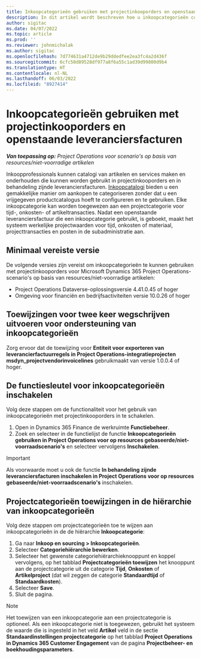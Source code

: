 ```yaml
---
title: Inkoopcategorieën gebruiken met projectinkooporders en openstaande leveranciersfacturen
description: In dit artikel wordt beschreven hoe u inkoopcategorieën configureert die kunnen worden gebruikt met projectinkooporders en openstaande leveranciersfacturen.
author: sigitac
ms.date: 04/07/2022
ms.topic: article
ms.prod: ''
ms.reviewer: johnmichalak
ms.author: sigitac
ms.openlocfilehash: 7d774631a4712de9b29ddedfee2ea3fc4a2d436f
ms.sourcegitcommit: 6cfc50d89528df977a8f6a55c1ad39d99800d9b4
ms.translationtype: HT
ms.contentlocale: nl-NL
ms.lasthandoff: 06/03/2022
ms.locfileid: "8927414"
---
```

# <a name="use-procurement-categories-with-project-purchase-orders-and-pending-vendor-invoices"></a>Inkoopcategorieën gebruiken met projectinkooporders en openstaande leveranciersfacturen

_**Van toepassing op:** Project Operations voor scenario's op basis van resources/niet-voorradige artikelen_

Inkoopprofessionals kunnen catalogi van artikelen en services maken en onderhouden die kunnen worden gebruikt in projectinkooporders en in behandeling zijnde leveranciersfacturen. [Inkoopcatalogi](/dynamics365/supply-chain/procurement/procurement-catalogs) bieden u een gemakkelijke manier om aankopen te categoriseren zonder dat u een vrijgegeven productcatalogus hoeft te configureren en te gebruiken. Elke inkoopcategorie kan worden toegewezen aan een projectcategorie voor tijd-, onkosten- of artikeltransacties. Nadat een openstaande leveranciersfactuur die een inkoopcategorie gebruikt, is geboekt, maakt het systeem werkelijke projectwaarden voor tijd, onkosten of materiaal, projecttransacties en posten in de subadministratie aan.

## <a name="minimum-version-requirements"></a>Minimaal vereiste versie

De volgende versies zijn vereist om inkoopcategorieën te kunnen gebruiken met projectinkooporders voor Microsoft Dynamics 365 Project Operations-scenario's op basis van resources/niet-voorradige artikelen:

- Project Operations Dataverse-oplossingsversie 4.41.0.45 of hoger
- Omgeving voor financiën en bedrijfsactiviteiten versie 10.0.26 of hoger

## <a name="run-dual-write-maps-for-procurement-category-support"></a>Toewijzingen voor twee keer wegschrijven uitvoeren voor ondersteuning van inkoopcategorieën

Zorg ervoor dat de toewijzing voor **Entiteit voor exporteren van leverancierfactuurregels in Project Operations-integratieprojecten msdyn\_projectvendorinvoicelines** gebruikmaakt van versie 1.0.0.4 of hoger.

## <a name="enable-the-feature-key-for-procurement-categories"></a>De functiesleutel voor inkoopcategorieën inschakelen

Volg deze stappen om de functionaliteit voor het gebruik van inkoopcategorieën met projectinkooporders in te schakelen.

1. Open in Dynamics 365 Finance de werkruimte **Functiebeheer**.
1. Zoek en selecteer in de functielijst de functie **Inkoopcategorieën gebruiken in Project Operations voor op resources gebaseerde/niet-voorraadscenario's** en selecteer vervolgens **Inschakelen**.

> [!IMPORTANT]
> Als voorwaarde moet u ook de functie **In behandeling zijnde leveranciersfacturen inschakelen in Project Operations voor op resources gebaseerde/niet-voorraadscenario's** inschakelen.

## <a name="map-project-categories-in-the-procurement-category-hierarchy"></a>Projectcategorieën toewijzingen in de hiërarchie van inkoopcategorieën

Volg deze stappen om projectcategorieën toe te wijzen aan inkoopcategorieën in de de hiërarchie **Inkoopcategorie**:

1. Ga naar **Inkoop en sourcing \> Inkoopcategorieën**.
1. Selecteer **Categoriehiërarchie bewerken**.
1. Selecteer het gewenste categoriehiërarchieknooppunt en koppel vervolgens, op het tabblad **Projectcategorieën toewijzen** het knooppunt aan de projectcategorie uit de categorie **Tijd**, **Onkosten** of **Artikelproject** (dat wil zeggen de categorie **Standaardtijd** of **Standaardkosten**).
1. Selecteer **Save**.
1. Sluit de pagina.

> [!NOTE]
> Het toewijzen van een inkoopcategorie aan een projectcategorie is optioneel. Als een inkoopcategorie niet is toegewezen, gebruikt het systeem de waarde die is ingesteld in het veld **Artikel** veld in de sectie **Standaardinstellingen projectcategorie** op het tabblad **Project Operations in Dynamics 365 Customer Engagement** van de pagina **Projectbeheer- en boekhoudingsparameters**.
